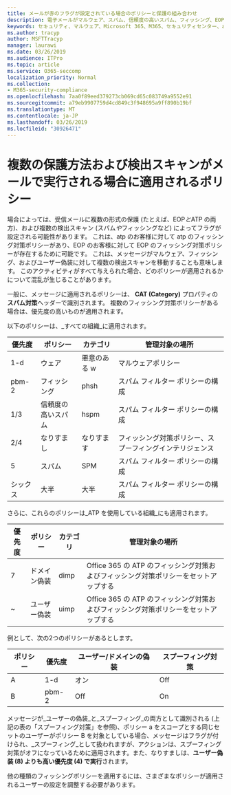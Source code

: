 ```yaml
---
title: メールが赤のフラグが設定されている場合のポリシーと保護の組み合わせ
description: 電子メールがマルウェア、スパム、信頼度の高いスパム、フィッシング、EOP によって、または ATP によってマークされたときに適用されるポリシーと実行するアクション。
keywords: セキュリティ、マルウェア、Microsoft 365、M365、セキュリティセンター、atp、Windows Defender ATP、Office 365 atp、Azure atp
ms.author: tracyp
author: MSFTTracyp
manager: laurawi
ms.date: 03/26/2019
ms.audience: ITPro
ms.topic: article
ms.service: O365-seccomp
localization_priority: Normal
ms.collection:
- M365-security-compliance
ms.openlocfilehash: 7aa0f89eed379273cb069cd65c083749a9552e91
ms.sourcegitcommit: a79eb9907759d4cd849c3f948695a9ff890b19bf
ms.translationtype: MT
ms.contentlocale: ja-JP
ms.lasthandoff: 03/26/2019
ms.locfileid: "30926471"
---
```

# <a name="what-policy-applies-when-multiple-protection-methods-and-detection-scans-run-on-your-email"></a>複数の保護方法および検出スキャンがメールで実行される場合に適用されるポリシー

場合によっては、受信メールに複数の形式の保護 (たとえば、EOP*と*ATP の両方)、および複数の検出スキャン (スパム*や*フィッシングなど) によってフラグが設定される可能性があります。 これは、atp のお客様に対して atp のフィッシング対策ポリシーがあり、EOP のお客様に対して EOP のフィッシング対策ポリシーが存在するために可能です。 これは、メッセージがマルウェア、フィッシング、およびユーザー偽装に対して複数の検出スキャンを移動することも意味します。 このアクティビティがすべて与えられた場合、どのポリシーが適用されるかについて混乱が生じることがあります。

一般に、メッセージに適用されるポリシーは、 **CAT (Category)** プロパティの**スパム対策**ヘッダーで識別されます。 複数のフィッシング対策ポリシーがある場合は、優先度の高いものが適用されます。

以下のポリシーは、_すべての組織_に適用されます。

|優先度 |ポリシー  |カテゴリ  |管理対象の場所 |
|---------|---------|---------|---------|
|1-d     | ウェア      | 悪意のある w      | マルウェアポリシー   |
|pbm-2     | フィッシング     | phsh     | スパム フィルター ポリシーの構成     |
|1/3     | 信頼度の高いスパム      | hspm        | スパム フィルター ポリシーの構成        |
|2/4     | なりすまし        | なりすます        | フィッシング対策ポリシー、スプーフィングインテリジェンス        |
|5     | スパム         | SPM         | スパム フィルター ポリシーの構成         |
|シックス     | 大半         | 大半        | スパム フィルター ポリシーの構成         |

さらに、これらのポリシーは_ATP を使用している組織_にも適用されます。

|優先度 |ポリシー  |カテゴリ  |管理対象の場所 |
|---------|---------|---------|---------|
|7     | ドメイン偽装         | dimp         | Office 365 の ATP のフィッシング対策およびフィッシング対策ポリシーをセットアップする        |
|~     | ユーザー偽装        | uimp         | Office 365 の ATP のフィッシング対策およびフィッシング対策ポリシーをセットアップする         |

例として、次の2つのポリシーがあるとします。

|ポリシー  |優先度  |ユーザー/ドメインの偽装  |スプーフィング対策  |
|---------|---------|---------|---------|
|A     | 1-d        | オン        |Off         |
|B     | pbm-2        | Off        | On        |

メッセージが_ユーザーの偽装_と_スプーフィング_の両方として識別される (上記の表の「スプーフィング対策」を参照)、ポリシー a をスコープとする同じセットのユーザーがポリシー B を対象としている場合、メッセージはフラグが付けられ、_スプーフィング_として扱われますが、アクションは、スプーフィング対策がオフになっているために適用されます。また、なりすましは、**ユーザー偽装 (8) よりも高い優先度 (4) で実行**されます。

他の種類のフィッシングポリシーを適用するには、さまざまなポリシーが適用されるユーザーの設定を調整する必要があります。



